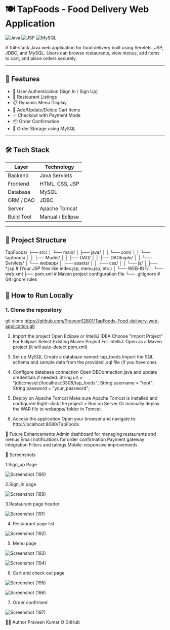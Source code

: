 # 🍽️ TapFoods - Food Delivery Web Application

![Java](https://img.shields.io/badge/Java-ED8B00?style=for-the-badge&logo=java&logoColor=white)
![JSP](https://img.shields.io/badge/JSP-007396?style=for-the-badge&logo=apachetomcat&logoColor=white)
![MySQL](https://img.shields.io/badge/MySQL-005C84?style=for-the-badge&logo=mysql&logoColor=white)

A full-stack Java web application for food delivery built using Servlets, JSP, JDBC, and MySQL. Users can browse restaurants, view menus, add items to cart, and place orders securely.

---

## 🚀 Features

- 🔐 User Authentication (Sign In / Sign Up)
- 🍴 Restaurant Listings
- 📋 Dynamic Menu Display
- 🛒 Add/Update/Delete Cart Items
- ✅ Checkout with Payment Mode
- 📦 Order Confirmation
- 🧾 Order Storage using MySQL

---

## 🛠️ Tech Stack

| Layer         | Technology         |
|---------------|--------------------|
| Backend       | Java Servlets      |
| Frontend      | HTML, CSS, JSP     |
| Database      | MySQL              |
| ORM / DAO     | JDBC               |
| Server        | Apache Tomcat      |
| Build Tool    | Manual / Eclipse   |

---

## 📂 Project Structure

TapFoods/
├── src/
│   └── main/
│       ├── java/
│       │   └── com/
│       │       └── tapfoods/
│       │           ├── Model/
│       │           ├── DAO/
│       │           ├── DAOImple/
│       │           └── Servlets/
│       └── webapp/
│           ├── assets/
│           │   ├── css/
│           │   └── js/
│           ├── *.jsp                 # (Your JSP files like index.jsp, menu.jsp, etc.)
│           └── WEB-INF/
│               └── web.xml
├── pom.xml                           # Maven project configuration file
└── .gitignore                        # Git ignore rules


## 🚀 How to Run Locally

### 1. Clone the repository
  git clone https://github.com/Praveen12801/TapFoods-Food-delivery-web-application.git

2. Import the project
  Open Eclipse or IntelliJ IDEA
  Choose "Import Project"
  For Eclipse: Select Existing Maven Project
  For IntelliJ: Open as a Maven project (it will auto-detect pom.xml)

3. Set up MySQL
  Create a database named: tap_foods
  Import the SQL schema and sample data from the provided .sql file (if you have one).

4. Configure database connection
  Open DBConnection.java and update credentials if needed.
  String url = "jdbc:mysql://localhost:3306/tap_foods";
  String username = "root";
  String password = "your_password";

5. Deploy on Apache Tomcat
  Make sure Apache Tomcat is installed and configured
  Right-click the project > Run on Server
  Or manually deploy the WAR file to webapps/ folder in Tomcat

6. Access the application
  Open your browser and navigate to:
  http://localhost:8080/TapFoods


🔐 Future Enhancements
  Admin dashboard for managing restaurants and menus
  Email notifications for order confirmation
  Payment gateway integration
  Filters and ratings
  Mobile-responsive improvements


📸 Screenshots

1.Sign_up Page

![Screenshot (190)](https://github.com/user-attachments/assets/a6b85f57-3c7b-4c67-9f12-f1315f434f40)

2.Sign_in page

![Screenshot (189)](https://github.com/user-attachments/assets/d196428a-4f9b-498c-b290-e08a2a0da52b)

3.Restaurant page header

![Screenshot (191)](https://github.com/user-attachments/assets/de08b566-0959-4389-be72-fd0cb4ebd53f)

4. Restaurant page list
   
![Screenshot (192)](https://github.com/user-attachments/assets/eb9aabee-c50f-49fb-afa2-857282aa99dd)

5. Menu page

![Screenshot (193)](https://github.com/user-attachments/assets/698ff858-f054-4ab0-ab6a-0e750b01c2ab)

![Screenshot (194)](https://github.com/user-attachments/assets/4f597659-9bf2-4477-b445-500f40c72311)

6. Cart and check out page

![Screenshot (195)](https://github.com/user-attachments/assets/c1e5ba6a-d6db-4d21-9f72-5754638f3906)

![Screenshot (196)](https://github.com/user-attachments/assets/3302099f-13d3-4ac4-a658-b8653edf921e)

7. Order confirmed
   
![Screenshot (197)](https://github.com/user-attachments/assets/bb6565d6-e10c-4fc6-8d47-67c0956240b2)


🙋‍♂️ Author
Praveen Kumar O
GitHub

